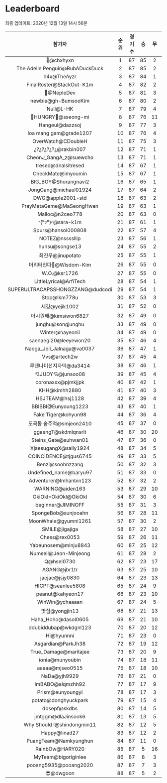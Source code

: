 # Leaderboard
최종 업데이트: 2020년 12월 13일 14시 56분




| 참가자 | 순위 | 경기수 | 승 | 무 | 패 | 승점 |
|:---:|:---:|:---:|:---:|:---:|:---:|:---:|
| 👑@chxhyxn | 1 | 87 | 85 | 2 | 0 | 257 |
| The Adelie Penguin@RubADuckDuck | 2 | 87 | 85 | 2 | 0 | 257 |
| h4x@TheAyzr | 3 | 87 | 84 | 1 | 2 | 253 |
| FinalRoster@StackOut-K1m | 4 | 87 | 82 | 2 | 3 | 248 |
| 🥈@NepleDev | 5 | 87 | 81 | 3 | 3 | 246 |
| newbie@gh-BumsooKim | 6 | 87 | 80 | 2 | 5 | 242 |
| Null@L-HK | 7 | 87 | 79 | 4 | 4 | 241 |
| 🍗HUNGRY🍗@sseong-mi | 8 | 87 | 76 | 11 | 0 | 239 |
| Hangeul@dazzsoj | 9 | 87 | 77 | 3 | 7 | 234 |
| loa mang gam@grade1207 | 10 | 87 | 76 | 4 | 7 | 232 |
| OverWatch@CDoubleH | 11 | 87 | 75 | 3 | 9 | 228 |
| ¿?¿?¿?¿?¿@rakbin007 | 12 | 87 | 71 | 1 | 15 | 214 |
| CheonJ_GangA_z@suewcho | 13 | 87 | 71 | 1 | 15 | 214 |
| tresed@dnalsitresed | 14 | 87 | 67 | 1 | 19 | 202 |
| CheckMate@imyoumin | 15 | 87 | 67 | 1 | 19 | 202 |
| BIG_BOY@Shorangnavi2 | 16 | 87 | 65 | 1 | 21 | 196 |
| JongGang@michael01924 | 17 | 87 | 64 | 2 | 21 | 194 |
| DWG@apple2001-std | 18 | 87 | 63 | 2 | 22 | 191 |
| PrayMetaGame@MaSeongHwan | 19 | 87 | 63 | 1 | 23 | 190 |
| Malloc@n2ceo778 | 20 | 87 | 63 | 0 | 24 | 189 |
| ◝(⁰▿⁰)◜@sara-k1m | 21 | 87 | 61 | 1 | 25 | 184 |
| Spurs@hansol000808 | 22 | 87 | 57 | 4 | 26 | 175 |
| NOTEZ@nsssslllp | 23 | 87 | 56 | 1 | 30 | 169 |
| hunsu@songse13 | 24 | 87 | 55 | 2 | 30 | 167 |
| 최진우@jinupotato | 25 | 87 | 55 | 1 | 31 | 166 |
| 머리터진다🤯@Wisdom-Kim | 26 | 87 | 55 | 0 | 32 | 165 |
| W.O.@ksr1726 | 27 | 87 | 55 | 0 | 32 | 165 |
| LittleLyrical@ArfiTech | 28 | 87 | 54 | 1 | 32 | 163 |
| SUPERULTRACAPSSHONGZZANG@dudcodi | 29 | 87 | 54 | 1 | 32 | 163 |
| Stop@lkm778u | 30 | 87 | 53 | 3 | 31 | 162 |
| 세깅@yejik1002 | 31 | 87 | 52 | 0 | 35 | 156 |
| 아시원해@kimsiwon6827 | 32 | 87 | 49 | 0 | 38 | 147 |
| junghu@songjunghu | 33 | 87 | 49 | 0 | 38 | 147 |
| Winter@nayeonii | 34 | 87 | 49 | 0 | 38 | 147 |
| saenaegi20@leeyewon20 | 35 | 87 | 46 | 4 | 37 | 142 |
| Naega_Jeil_Jalnaga@va0037 | 36 | 87 | 47 | 1 | 39 | 142 |
| Vvs@artech2w | 37 | 87 | 45 | 4 | 38 | 139 |
| 루덴나미선지자덱@da3414 | 38 | 87 | 46 | 1 | 40 | 139 |
| 💘JUDY💘@junsoo08 | 39 | 87 | 45 | 4 | 38 | 139 |
| coronaxxx@pjmkjjpk | 40 | 87 | 42 | 1 | 44 | 127 |
| KHH@kimhh2880 | 41 | 87 | 40 | 3 | 44 | 123 |
| HSJTEAM@hsj1128 | 42 | 87 | 39 | 4 | 44 | 121 |
| BBIBBI@Eunyoung1223 | 43 | 87 | 40 | 1 | 46 | 121 |
| Fake Tiger@kohyun98 | 44 | 87 | 36 | 4 | 47 | 112 |
| 도곡동 솜주먹@smjeon2410 | 45 | 87 | 37 | 0 | 50 | 111 |
| ggaengT@skdmlqnsrlt | 46 | 87 | 30 | 20 | 37 | 110 |
| Steins_Gate@suhwan01 | 47 | 87 | 36 | 0 | 51 | 108 |
| XjaesugangX@sally1924 | 48 | 87 | 34 | 5 | 48 | 107 |
| COINCIDENCE@tjgus6745 | 49 | 87 | 33 | 5 | 49 | 104 |
| Benzi@soohnzzang | 50 | 87 | 32 | 3 | 52 | 99 |
| Undefined_name@baryu97 | 51 | 87 | 33 | 0 | 54 | 99 |
| Adventurer@Imhanbin123 | 52 | 87 | 32 | 2 | 53 | 98 |
| WARNING@aiden163 | 53 | 87 | 29 | 10 | 48 | 97 |
| OkiOkl=OkiOkl@OkiOkl | 54 | 87 | 30 | 6 | 51 | 96 |
| beginner@JIMINOFF | 55 | 87 | 31 | 3 | 53 | 96 |
| SpongeBob@sunjooahn | 56 | 87 | 28 | 11 | 48 | 95 |
| MoonWhale@gyumni1261 | 57 | 87 | 30 | 2 | 55 | 92 |
| SMILE@jigajiga | 58 | 87 | 27 | 10 | 50 | 91 |
| Chess@rex0053 | 59 | 87 | 26 | 11 | 50 | 89 |
| Yabeunosem@minju8843 | 60 | 87 | 25 | 12 | 50 | 87 |
| Numseil@Jeon-Minjeong | 61 | 87 | 28 | 2 | 57 | 86 |
| Q@hsel0730 | 62 | 87 | 23 | 17 | 47 | 86 |
| AGANG@jbr1tr | 63 | 87 | 25 | 10 | 52 | 85 |
| jaejae@jsjy0830 | 64 | 87 | 23 | 13 | 51 | 82 |
| HICPT@seanlee5808 | 65 | 87 | 24 | 9 | 54 | 81 |
| peanut@kahyeon17 | 66 | 87 | 23 | 10 | 54 | 79 |
| WinWin@ychaaaan | 67 | 87 | 24 | 5 | 58 | 77 |
| 맛집@yongjin13 | 68 | 87 | 21 | 13 | 53 | 76 |
| Haha_Hoho@dasol0605 | 69 | 87 | 21 | 10 | 56 | 73 |
| ddubiddubap@wkdgnl123 | 70 | 87 | 20 | 12 | 55 | 72 |
| Hi@hyunnni | 71 | 87 | 23 | 0 | 64 | 69 |
| Asgardian@ParkJh38 | 72 | 87 | 19 | 12 | 56 | 69 |
| True_Damage@maritajee | 73 | 87 | 20 | 9 | 58 | 69 |
| ionia@munyoubin | 74 | 87 | 18 | 11 | 58 | 65 |
| aaaaa@mjseo0515 | 75 | 87 | 18 | 10 | 59 | 64 |
| NaDa@yjh9929 | 76 | 87 | 21 | 0 | 66 | 63 |
| ImBABO@alqmzhh92 | 77 | 87 | 17 | 9 | 61 | 60 |
| Prism@eunyoungyi | 78 | 87 | 17 | 3 | 67 | 54 |
| potato@donghyuckpark | 79 | 87 | 15 | 4 | 68 | 49 |
| dbsepf@skdbs | 80 | 87 | 14 | 5 | 68 | 47 |
| jmtggm@dlaJinsook6 | 81 | 87 | 13 | 5 | 69 | 44 |
| Why Should I@shindongmin11 | 82 | 87 | 12 | 5 | 70 | 41 |
| Happy@linad27 | 83 | 87 | 12 | 2 | 73 | 38 |
| PuangTeam@Namkyunghun | 84 | 87 | 11 | 0 | 76 | 33 |
| RainbOw@HARY020 | 85 | 87 | 5 | 16 | 66 | 31 |
| MyTeam@bigoriginlee | 86 | 87 | 8 | 3 | 76 | 27 |
| pooang5935@pooang2020 | 87 | 87 | 7 | 3 | 77 | 24 |
| 😎@dwgoon | 88 | 87 | 5 | 2 | 80 | 17 |